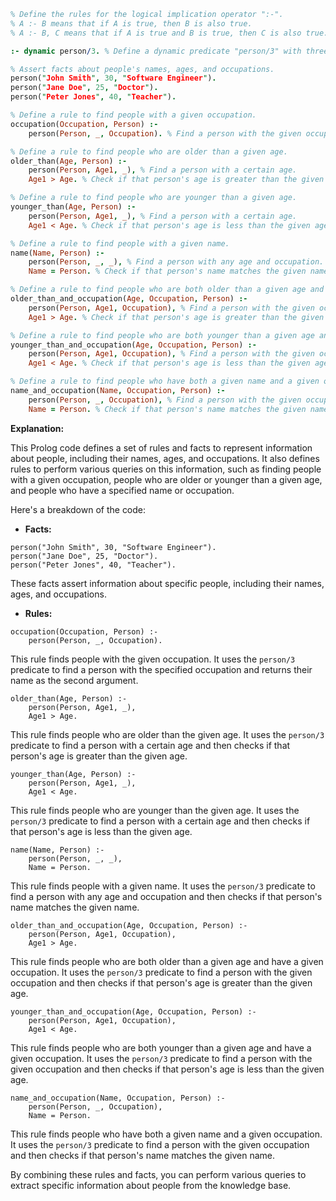 ```prolog
% Define the rules for the logical implication operator ":-".
% A :- B means that if A is true, then B is also true.
% A :- B, C means that if A is true and B is true, then C is also true.

:- dynamic person/3. % Define a dynamic predicate "person/3" with three arguments.

% Assert facts about people's names, ages, and occupations.
person("John Smith", 30, "Software Engineer").
person("Jane Doe", 25, "Doctor").
person("Peter Jones", 40, "Teacher").

% Define a rule to find people with a given occupation.
occupation(Occupation, Person) :-
    person(Person, _, Occupation). % Find a person with the given occupation.

% Define a rule to find people who are older than a given age.
older_than(Age, Person) :-
    person(Person, Age1, _), % Find a person with a certain age.
    Age1 > Age. % Check if that person's age is greater than the given age.

% Define a rule to find people who are younger than a given age.
younger_than(Age, Person) :-
    person(Person, Age1, _), % Find a person with a certain age.
    Age1 < Age. % Check if that person's age is less than the given age.

% Define a rule to find people with a given name.
name(Name, Person) :-
    person(Person, _, _), % Find a person with any age and occupation.
    Name = Person. % Check if that person's name matches the given name.

% Define a rule to find people who are both older than a given age and have a given occupation.
older_than_and_occupation(Age, Occupation, Person) :-
    person(Person, Age1, Occupation), % Find a person with the given occupation.
    Age1 > Age. % Check if that person's age is greater than the given age.

% Define a rule to find people who are both younger than a given age and have a given occupation.
younger_than_and_occupation(Age, Occupation, Person) :-
    person(Person, Age1, Occupation), % Find a person with the given occupation.
    Age1 < Age. % Check if that person's age is less than the given age.

% Define a rule to find people who have both a given name and a given occupation.
name_and_occupation(Name, Occupation, Person) :-
    person(Person, _, Occupation), % Find a person with the given occupation.
    Name = Person. % Check if that person's name matches the given name.
```

**Explanation:**

This Prolog code defines a set of rules and facts to represent information about people, including their names, ages, and occupations. It also defines rules to perform various queries on this information, such as finding people with a given occupation, people who are older or younger than a given age, and people who have a specified name or occupation.

Here's a breakdown of the code:

- **Facts:**

```
person("John Smith", 30, "Software Engineer").
person("Jane Doe", 25, "Doctor").
person("Peter Jones", 40, "Teacher").
```

These facts assert information about specific people, including their names, ages, and occupations.

- **Rules:**

```
occupation(Occupation, Person) :-
    person(Person, _, Occupation).
```

This rule finds people with the given occupation. It uses the `person/3` predicate to find a person with the specified occupation and returns their name as the second argument.

```
older_than(Age, Person) :-
    person(Person, Age1, _),
    Age1 > Age.
```

This rule finds people who are older than the given age. It uses the `person/3` predicate to find a person with a certain age and then checks if that person's age is greater than the given age.

```
younger_than(Age, Person) :-
    person(Person, Age1, _),
    Age1 < Age.
```

This rule finds people who are younger than the given age. It uses the `person/3` predicate to find a person with a certain age and then checks if that person's age is less than the given age.

```
name(Name, Person) :-
    person(Person, _, _),
    Name = Person.
```

This rule finds people with a given name. It uses the `person/3` predicate to find a person with any age and occupation and then checks if that person's name matches the given name.

```
older_than_and_occupation(Age, Occupation, Person) :-
    person(Person, Age1, Occupation),
    Age1 > Age.
```

This rule finds people who are both older than a given age and have a given occupation. It uses the `person/3` predicate to find a person with the given occupation and then checks if that person's age is greater than the given age.

```
younger_than_and_occupation(Age, Occupation, Person) :-
    person(Person, Age1, Occupation),
    Age1 < Age.
```

This rule finds people who are both younger than a given age and have a given occupation. It uses the `person/3` predicate to find a person with the given occupation and then checks if that person's age is less than the given age.

```
name_and_occupation(Name, Occupation, Person) :-
    person(Person, _, Occupation),
    Name = Person.
```

This rule finds people who have both a given name and a given occupation. It uses the `person/3` predicate to find a person with the given occupation and then checks if that person's name matches the given name.

By combining these rules and facts, you can perform various queries to extract specific information about people from the knowledge base.